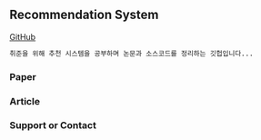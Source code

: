 ## Recommendation System
[GitHub](https://github.com/okso6441-ksh/RecommendationSystem/edit/main/README.md) 

```markdown
취준을 위해 추천 시스템을 공부하며 논문과 소스코드를 정리하는 깃헙입니다...
```

### Paper

### Article

### Support or Contact